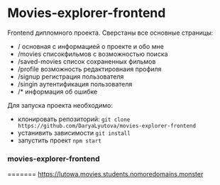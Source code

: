 # Movies-explorer-frontend

Frontend дипломного проекта. Сверстаны все основные страницы:
 - / основная с информацией о проекте и обо мне
 - /movies списокфильмов с возможностью поиска
 - /saved-movies список сохраненных фильмов
 - /profile возможность редактировнаия профиля
 - /signup регистрация пользователя
 - /singin аутентификация пользователя
 - /* информация об ошибке

Для запуска проекта необходимо:
- клонировать репозиторий: `git clone https://github.com/DaryaLyutova/movies-explorer-frontend`
- устанивить зависимости `git install`
- запустить проект `npm start`

### movies-explorer-frontend
=======
https://lutowa.movies.students.nomoredomains.monster

